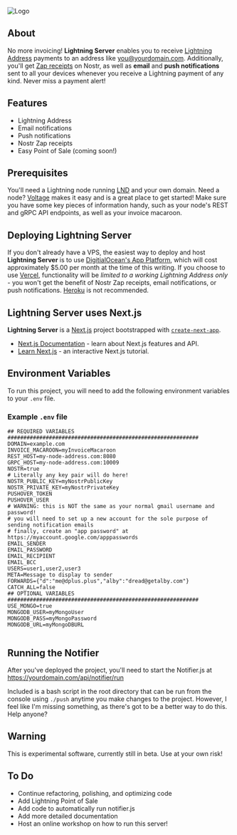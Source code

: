 ![Logo](https://i.imgur.com/iexBI5J.jpeg)

## About

No more invoicing! **Lightning Server** enables you to receive [Lightning Address](https://lightningaddress.com) payments to an address like you@yourdomain.com. Additionally, you'll get [Zap receipts](https://github.com/nostr-protocol/nips/blob/master/57.md) on Nostr, as well as **email** and **push notifications** sent to all your devices whenever you receive a Lightning payment of any kind. Never miss a payment alert!

## Features

- Lightning Address
- Email notifications
- Push notifications
- Nostr Zap receipts
- Easy Point of Sale (coming soon!)

## Prerequisites

You'll need a Lightning node running [LND](https://github.com/lightningnetwork/lnd) and your own domain. Need a node? [Voltage](https://voltage.cloud) makes it easy and is a great place to get started! Make sure you have some key pieces of information handy, such as your node's REST and gRPC API endpoints, as well as your invoice macaroon.

## Deploying Lightning Server

If you don't already have a VPS, the easiest way to deploy and host **Lightning Server** is to use [DigitialOcean's App Platform](https://www.digitalocean.com/products/app-platform), which will cost approximately $5.00 per month at the time of this writing. If you choose to use [Vercel](https://vercel.com), functionality will be *limited to a working Lightning Address only* - you won't get the benefit of Nostr Zap receipts, email notifications, or push notifications. [Heroku](https://www.heroku.com/) is not recommended.

## Lightning Server uses Next.js

**Lightning Server** is a [Next.js](https://nextjs.org/) project bootstrapped with [`create-next-app`](https://github.com/vercel/next.js/tree/canary/packages/create-next-app).

- [Next.js Documentation](https://nextjs.org/docs) - learn about Next.js features and API.
- [Learn Next.js](https://nextjs.org/learn) - an interactive Next.js tutorial.

## Environment Variables

To run this project, you will need to add the following environment variables to your `.env` file.

### Example `.env` file

```env
## REQUIRED VARIABLES ############################################################
DOMAIN=example.com
INVOICE_MACAROON=myInvoiceMacaroon
REST_HOST=my-node-address.com:8080
GRPC_HOST=my-node-address.com:10009
NOSTR=true
# Literally any key pair will do here!
NOSTR_PUBLIC_KEY=myNostrPublicKey
NOSTR_PRIVATE_KEY=myNostrPrivateKey
PUSHOVER_TOKEN
PUSHOVER_USER
# WARNING: this is NOT the same as your normal gmail username and password!
# you will need to set up a new account for the sole purpose of sending notification emails
# finally, create an "app password" at https://myaccount.google.com/apppasswords
EMAIL_SENDER
EMAIL_PASSWORD
EMAIL_RECIPIENT
EMAIL_BCC
USERS=user1,user2,user3
META=Message to display to sender
FORWARDS={"d":"me@dplus.plus","alby":"dread@getalby.com"}
CATCH_ALL=false
## OPTIONAL VARIABLES ############################################################
USE_MONGO=true
MONGODB_USER=myMongoUser
MONGODB_PASS=myMongoPassword
MONGODB_URL=myMongoDBURL


```

## Running the Notifier

After you've deployed the project, you'll need to start the Notifier.js at https://yourdomain.com/api/notifier/run

Included is a bash script in the root directory that can be run from the console using `./push` anytime you make changes to the project. However, I feel like I'm missing something, as there's got to be a better way to do this. Help anyone?

## Warning

This is experimental software, currently still in beta. Use at your own risk!

## To Do

- Continue refactoring, polishing, and optimizing code
- Add Lightning Point of Sale
- Add code to automatically run notifier.js
- Add more detailed documentation
- Host an online workshop on how to run this server!
